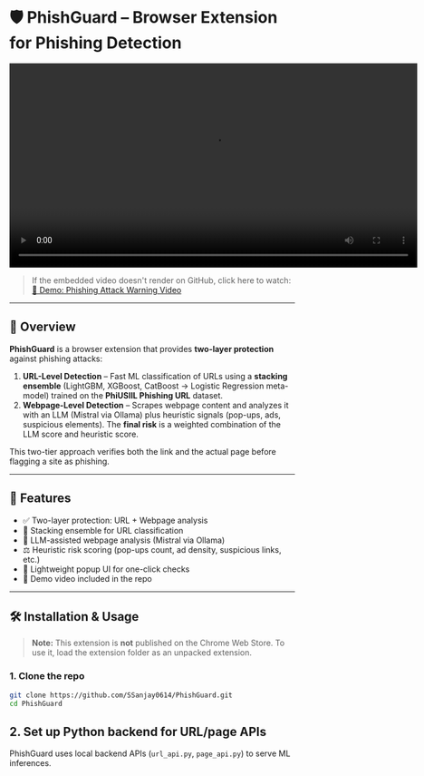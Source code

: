 # 🛡️ PhishGuard – Browser Extension for Phishing Detection

<p align="center">
  <video src="Video/Phishing%20Attack_Warning_Video.mp4" controls width="720" />
</p>

> If the embedded video doesn't render on GitHub, click here to watch:  
> [🎥 Demo: Phishing Attack Warning Video](Video/Phishing_Attack_Warning_Video.mp4)

---

## 📌 Overview
**PhishGuard** is a browser extension that provides **two-layer protection** against phishing attacks:

1. **URL-Level Detection** – Fast ML classification of URLs using a **stacking ensemble** (LightGBM, XGBoost, CatBoost → Logistic Regression meta-model) trained on the **PhiUSIIL Phishing URL** dataset.  
2. **Webpage-Level Detection** – Scrapes webpage content and analyzes it with an LLM (Mistral via Ollama) plus heuristic signals (pop-ups, ads, suspicious elements). The **final risk** is a weighted combination of the LLM score and heuristic score.

This two-tier approach verifies both the link and the actual page before flagging a site as phishing.

---

## 🚀 Features
- ✅ Two-layer protection: URL + Webpage analysis  
- 🧠 Stacking ensemble for URL classification  
- 🤖 LLM-assisted webpage analysis (Mistral via Ollama)  
- ⚖️ Heuristic risk scoring (pop-ups count, ad density, suspicious links, etc.)  
- 🔔 Lightweight popup UI for one-click checks  
- 🎥 Demo video included in the repo

---

## 🛠️ Installation & Usage

> **Note:** This extension is **not** published on the Chrome Web Store. To use it, load the extension folder as an unpacked extension.

### 1. Clone the repo
```bash
git clone https://github.com/SSanjay0614/PhishGuard.git
cd PhishGuard
```
## 2. Set up Python backend for URL/page APIs

PhishGuard uses local backend APIs (`url_api.py`, `page_api.py`) to serve ML inferences.
